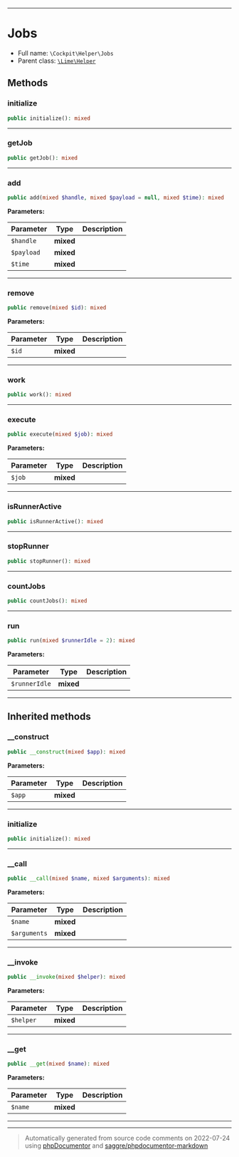 ***

# Jobs





* Full name: `\Cockpit\Helper\Jobs`
* Parent class: [`\Lime\Helper`](../../Lime/Helper.md)




## Methods


### initialize



```php
public initialize(): mixed
```











***

### getJob



```php
public getJob(): mixed
```











***

### add



```php
public add(mixed $handle, mixed $payload = null, mixed $time): mixed
```








**Parameters:**

| Parameter | Type | Description |
|-----------|------|-------------|
| `$handle` | **mixed** |  |
| `$payload` | **mixed** |  |
| `$time` | **mixed** |  |




***

### remove



```php
public remove(mixed $id): mixed
```








**Parameters:**

| Parameter | Type | Description |
|-----------|------|-------------|
| `$id` | **mixed** |  |




***

### work



```php
public work(): mixed
```











***

### execute



```php
public execute(mixed $job): mixed
```








**Parameters:**

| Parameter | Type | Description |
|-----------|------|-------------|
| `$job` | **mixed** |  |




***

### isRunnerActive



```php
public isRunnerActive(): mixed
```











***

### stopRunner



```php
public stopRunner(): mixed
```











***

### countJobs



```php
public countJobs(): mixed
```











***

### run



```php
public run(mixed $runnerIdle = 2): mixed
```








**Parameters:**

| Parameter | Type | Description |
|-----------|------|-------------|
| `$runnerIdle` | **mixed** |  |




***


## Inherited methods


### __construct



```php
public __construct(mixed $app): mixed
```








**Parameters:**

| Parameter | Type | Description |
|-----------|------|-------------|
| `$app` | **mixed** |  |




***

### initialize



```php
public initialize(): mixed
```











***

### __call



```php
public __call(mixed $name, mixed $arguments): mixed
```








**Parameters:**

| Parameter | Type | Description |
|-----------|------|-------------|
| `$name` | **mixed** |  |
| `$arguments` | **mixed** |  |




***

### __invoke



```php
public __invoke(mixed $helper): mixed
```








**Parameters:**

| Parameter | Type | Description |
|-----------|------|-------------|
| `$helper` | **mixed** |  |




***

### __get



```php
public __get(mixed $name): mixed
```








**Parameters:**

| Parameter | Type | Description |
|-----------|------|-------------|
| `$name` | **mixed** |  |




***


***
> Automatically generated from source code comments on 2022-07-24 using [phpDocumentor](http://www.phpdoc.org/) and [saggre/phpdocumentor-markdown](https://github.com/Saggre/phpDocumentor-markdown)
